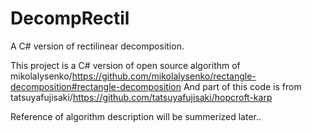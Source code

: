 # DecompRectil
A C# version of rectilinear decomposition.

This project is a C# version of open source algorithm of mikolalysenko/https://github.com/mikolalysenko/rectangle-decomposition#rectangle-decomposition
And part of this code is from tatsuyafujisaki/https://github.com/tatsuyafujisaki/hopcroft-karp

Reference of algorithm description will be summerized later..
